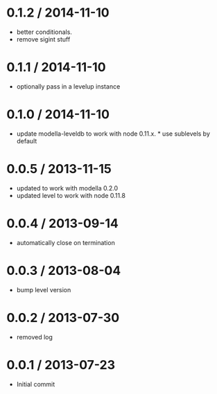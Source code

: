 
0.1.2 / 2014-11-10
==================

  * better conditionals.
  * remove sigint stuff

0.1.1 / 2014-11-10
==================

  * optionally pass in a levelup instance

0.1.0 / 2014-11-10
==================

  * update modella-leveldb to work with node 0.11.x.
  * use sublevels by default

0.0.5 / 2013-11-15
==================

 * updated to work with modella 0.2.0
 * updated level to work with node 0.11.8

0.0.4 / 2013-09-14
==================

 * automatically close on termination

0.0.3 / 2013-08-04
==================

 * bump level version

0.0.2 / 2013-07-30
==================

 * removed log

0.0.1 / 2013-07-23
==================

 * Initial commit
